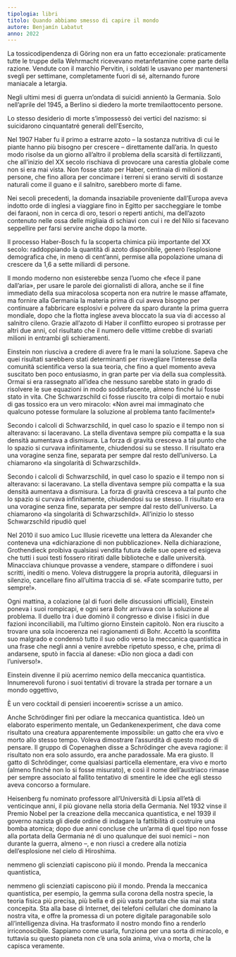 ```yaml
---
tipologia: libri
titolo: Quando abbiamo smesso di capire il mondo
autore: Benjamín Labatut
anno: 2022
---
```


La tossicodipendenza di Göring non era un fatto eccezionale: praticamente tutte le truppe della Wehrmacht ricevevano metanfetamine come parte della razione. Vendute con il marchio Pervitin, i soldati le usavano per mantenersi svegli per settimane, completamente fuori di sé, alternando furore maniacale a letargia.

Negli ultimi mesi di guerra un’ondata di suicidi annientò la Germania. Solo nell’aprile del 1945, a Berlino si diedero la morte tremilaottocento persone.

Lo stesso desiderio di morte s’impossessò dei vertici del nazismo: si suicidarono cinquantatré generali dell’Esercito,

Nel 1907 Haber fu il primo a estrarre azoto – la sostanza nutritiva di cui le piante hanno più bisogno per crescere – direttamente dall’aria. In questo modo risolse da un giorno all’altro il problema della scarsità di fertilizzanti, che all’inizio del XX secolo rischiava di provocare una carestia globale come non si era mai vista. Non fosse stato per Haber, centinaia di milioni di persone, che fino allora per concimare i terreni si erano serviti di sostanze naturali come il guano e il salnitro, sarebbero morte di fame.

Nei secoli precedenti, la domanda insaziabile proveniente dall’Europa aveva indotto orde di inglesi a viaggiare fino in Egitto per saccheggiare le tombe dei faraoni, non in cerca di oro, tesori o reperti antichi, ma dell’azoto contenuto nelle ossa delle migliaia di schiavi con cui i re del Nilo si facevano seppellire per farsi servire anche dopo la morte.

Il processo Haber-Bosch fu la scoperta chimica più importante del XX secolo: raddoppiando la quantità di azoto disponibile, generò l’esplosione demografica che, in meno di cent’anni, permise alla popolazione umana di crescere da 1,6 a sette miliardi di persone.

Il mondo moderno non esisterebbe senza l’uomo che «fece il pane dall’aria», per usare le parole dei giornalisti di allora, anche se il fine immediato della sua miracolosa scoperta non era nutrire le masse affamate, ma fornire alla Germania la materia prima di cui aveva bisogno per continuare a fabbricare esplosivi e polvere da sparo durante la prima guerra mondiale, dopo che la flotta inglese aveva bloccato la sua via di accesso al salnitro cileno. Grazie all’azoto di Haber il conflitto europeo si protrasse per altri due anni, col risultato che il numero delle vittime crebbe di svariati milioni in entrambi gli schieramenti.

Einstein non riusciva a credere di avere fra le mani la soluzione. Sapeva che quei risultati sarebbero stati determinanti per risvegliare l’interesse della comunità scientifica verso la sua teoria, che fino a quel momento aveva suscitato ben poco entusiasmo, in gran parte per via della sua complessità. Ormai si era rassegnato all’idea che nessuno sarebbe stato in grado di risolvere le sue equazioni in modo soddisfacente, almeno finché lui fosse stato in vita. Che Schwarzschild ci fosse riuscito tra colpi di mortaio e nubi di gas tossico era un vero miracolo: «Non avrei mai immaginato che qualcuno potesse formulare la soluzione al problema tanto facilmente!»

Secondo i calcoli di Schwarzschild, in quel caso lo spazio e il tempo non si alteravano: si laceravano. La stella diventava sempre più compatta e la sua densità aumentava a dismisura. La forza di gravità cresceva a tal punto che lo spazio si curvava infinitamente, chiudendosi su se stesso. Il risultato era una voragine senza fine, separata per sempre dal resto dell’universo. La chiamarono «la singolarità di Schwarzschild».

Secondo i calcoli di Schwarzschild, in quel caso lo spazio e il tempo non si alteravano: si laceravano. La stella diventava sempre più compatta e la sua densità aumentava a dismisura. La forza di gravità cresceva a tal punto che lo spazio si curvava infinitamente, chiudendosi su se stesso. Il risultato era una voragine senza fine, separata per sempre dal resto dell’universo. La chiamarono «la singolarità di Schwarzschild». All’inizio lo stesso Schwarzschild ripudiò quel

Nel 2010 il suo amico Luc Illusie ricevette una lettera da Alexander che conteneva una «dichiarazione di non pubblicazione». Nella dichiarazione, Grothendieck proibiva qualsiasi vendita futura delle sue opere ed esigeva che tutti i suoi testi fossero ritirati dalle biblioteche e dalle università. Minacciava chiunque provasse a vendere, stampare o diffondere i suoi scritti, inediti o meno. Voleva distruggere la propria autorità, dileguarsi in silenzio, cancellare fino all’ultima traccia di sé. «Fate scomparire tutto, per sempre!».

Ogni mattina, a colazione (al di fuori delle discussioni ufficiali), Einstein poneva i suoi rompicapi, e ogni sera Bohr arrivava con la soluzione al problema. Il duello tra i due dominò il congresso e divise i fisici in due fazioni inconciliabili, ma l’ultimo giorno Einstein capitolò. Non era riuscito a trovare una sola incoerenza nei ragionamenti di Bohr. Accettò la sconfitta suo malgrado e condensò tutto il suo odio verso la meccanica quantistica in una frase che negli anni a venire avrebbe ripetuto spesso, e che, prima di andarsene, sputò in faccia al danese: «Dio non gioca a dadi con l’universo!».

Einstein divenne il più acerrimo nemico della meccanica quantistica. Innumerevoli furono i suoi tentativi di trovare la strada per tornare a un mondo oggettivo,

È un vero cocktail di pensieri incoerenti» scrisse a un amico.

Anche Schrödinger finì per odiare la meccanica quantistica. Ideò un elaborato esperimento mentale, un Gedankenexperiment, che dava come risultato una creatura apparentemente impossibile: un gatto che era vivo e morto allo stesso tempo. Voleva dimostrare l’assurdità di questo modo di pensare. Il gruppo di Copenaghen disse a Schrödinger che aveva ragione: il risultato non era solo assurdo, era anche paradossale. Ma era giusto. Il gatto di Schrödinger, come qualsiasi particella elementare, era vivo e morto (almeno finché non lo si fosse misurato), e così il nome dell’austriaco rimase per sempre associato al fallito tentativo di smentire le idee che egli stesso aveva concorso a formulare.

Heisenberg fu nominato professore all’Università di Lipsia all’età di venticinque anni, il più giovane nella storia della Germania. Nel 1932 vinse il Premio Nobel per la creazione della meccanica quantistica, e nel 1939 il governo nazista gli diede ordine di indagare la fattibilità di costruire una bomba atomica; dopo due anni concluse che un’arma di quel tipo non fosse alla portata della Germania né di uno qualunque dei suoi nemici – non durante la guerra, almeno –, e non riuscì a credere alla notizia dell’esplosione nel cielo di Hiroshima.

nemmeno gli scienziati capiscono più il mondo. Prenda la meccanica quantistica,

nemmeno gli scienziati capiscono più il mondo. Prenda la meccanica quantistica, per esempio, la gemma sulla corona della nostra specie, la teoria fisica più precisa, più bella e di più vasta portata che sia mai stata concepita. Sta alla base di Internet, dei telefoni cellulari che dominano la nostra vita, e offre la promessa di un potere digitale paragonabile solo all’intelligenza divina. Ha trasformato il nostro mondo fino a renderlo irriconoscibile. Sappiamo come usarla, funziona per una sorta di miracolo, e tuttavia su questo pianeta non c’è una sola anima, viva o morta, che la capisca veramente.
